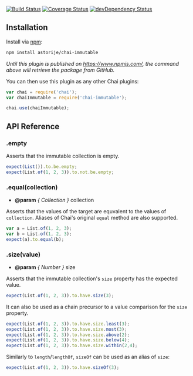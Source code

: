 [![Build Status](https://travis-ci.org/astorije/chai-immutable.svg?branch=master)](https://travis-ci.org/astorije/chai-immutable)
[![Coverage Status](https://coveralls.io/repos/astorije/chai-immutable/badge.svg)](https://coveralls.io/r/astorije/chai-immutable)
[![devDependency Status](https://david-dm.org/astorije/chai-immutable/dev-status.svg)](https://david-dm.org/astorije/chai-immutable#info=devDependencies)

## Installation

Install via [npm](http://npmjs.org):

```bash
npm install astorije/chai-immutable
```

*Until this plugin is published on <https://www.npmjs.com/>, the command above will retrieve the package from GitHub.*

You can then use this plugin as any other Chai plugins:

```js
var chai = require('chai');
var chaiImmutable = require('chai-immutable');

chai.use(chaiImmutable);
```

## API Reference

### .empty

Asserts that the immutable collection is empty.

```js
expect(List()).to.be.empty;
expect(List.of(1, 2, 3)).to.not.be.empty;
```

### .equal(collection)

- **@param** *{ Collection }* collection

Asserts that the values of the target are equvalent to the values of
`collection`. Aliases of Chai's original `equal` method are also supported.

```js
var a = List.of(1, 2, 3);
var b = List.of(1, 2, 3);
expect(a).to.equal(b);
```

### .size(value)

- **@param** *{ Number }* size

Asserts that the immutable collection's `size` property has the expected
value.

```js
expect(List.of(1, 2, 3)).to.have.size(3);
```

It can also be used as a chain precursor to a value comparison for the
`size` property.

```js
expect(List.of(1, 2, 3)).to.have.size.least(3);
expect(List.of(1, 2, 3)).to.have.size.most(3);
expect(List.of(1, 2, 3)).to.have.size.above(2);
expect(List.of(1, 2, 3)).to.have.size.below(4);
expect(List.of(1, 2, 3)).to.have.size.within(2,4);
```

Similarly to `length`/`lengthOf`, `sizeOf` can be used as an alias of
`size`:

```js
expect(List.of(1, 2, 3)).to.have.sizeOf(3);
```
